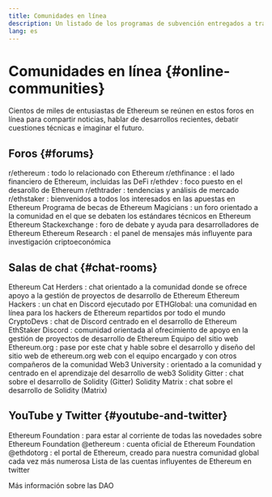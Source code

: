 ```yaml
---
title: Comunidades en línea
description: Un listado de los programas de subvención entregados a través del ecosistema de Ethereum.
lang: es
---
```


# Comunidades en línea {#online-communities}

Cientos de miles de entusiastas de Ethereum se reúnen en estos foros en línea para compartir noticias, hablar de desarrollos recientes, debatir cuestiones técnicas e imaginar el futuro.

## Foros {#forums}

<SocialListItem socialIcon="reddit"><Link to="https://www.reddit.com/r/ethereum">r/ethereum</Link> : todo lo relacionado con Ethereum</SocialListItem>
<SocialListItem socialIcon="reddit"><Link to="https://www.reddit.com/r/ethfinance/">r/ethfinance</Link> : el lado financiero de Ethereum, incluidas las DeFi</SocialListItem>
<SocialListItem socialIcon="reddit"><Link to="https://www.reddit.com/r/ethdev/">r/ethdev</Link> : foco puesto en el desarollo de Ethereum</SocialListItem>
<SocialListItem socialIcon="reddit"><Link to="https://www.reddit.com/r/ethtrader/">r/ethtrader</Link> : tendencias y análisis de mercado</SocialListItem>
<SocialListItem socialIcon="reddit"><Link to="https://www.reddit.com/r/ethstaker/">r/ethstaker</Link> : bienvenidos a todos los interesados en las apuestas en Ethereum</SocialListItem>
<SocialListItem socialIcon="webpage"><Link to="https://ethereum-magicians.org">Programa de becas de Ethereum Magicians</Link> : un foro orientado a la comunidad en el que se debaten los estándares técnicos en Ethereum</SocialListItem>
<SocialListItem socialIcon="stackExchange"><Link to="https://ethereum.stackexchange.com">Ethereum Stackexchange</Link> : foro de debate y ayuda para desarrolladores de Ethereum</SocialListItem>
<SocialListItem socialIcon="webpage"><Link to="https://ethresear.ch">Ethereum Research</Link> : el panel de mensajes más influyente para investigación criptoeconómica</SocialListItem>

## Salas de chat {#chat-rooms}

<SocialListItem socialIcon="discord"><Link to="https://discord.com/invite/Nz6rtfJ8Cu">Ethereum Cat Herders</Link> : chat orientado a la comunidad donde se ofrece apoyo a la gestión de proyectos de desarrollo de Ethereum</SocialListItem>
<SocialListItem socialIcon="discord"><Link to="https://ethglobal.co/discord">Ethereum Hackers</Link> : un chat en Discord ejecutado por ETHGlobal: una comunidad en línea para los hackers de Ethereum repartidos por todo el mundo</SocialListItem>
<SocialListItem socialIcon="discord"><Link to="https://discord.gg/5W5tVb3">CryptoDevs</Link> : chat de Discord centrado en el desarrollo de Ethereum</SocialListItem>
<SocialListItem socialIcon="discord"><Link to="https://discord.io/ethstaker">EthStaker Discord</Link> : comunidad orientada al ofrecimiento de apoyo en la gestión de proyectos de desarrollo de Ethereum</SocialListItem>
<SocialListItem socialIcon="discord"><Link to="https://discord.gg/CetY6Y4">Equipo del sitio web Ethereum.org</Link> : pase por este chat y hable sobre el desarrollo y diseño del sitio web de ethereum.org web con el equipo encargado y con otros compañeros de la comunidad</SocialListItem>
<SocialListItem socialIcon="discord"><Link to="https://discord.gg/ZH5aXDgWEU">Web3 University</Link> : orientado a la comunidad y centrado en el aprendizaje del desarrollo de web3</SocialListItem>
<SocialListItem socialIcon="webpage"><Link to="https://gitter.im/ethereum/solidity/">Solidity Gitter</Link> : chat sobre el desarrollo de Solidity (Gitter)</SocialListItem>
<SocialListItem socialIcon="webpage"><Link to="https://matrix.to/#/#ethereumsolidity:gitter.im">Solidity Matrix</Link> : chat sobre el desarrollo de Solidity (Matrix)</SocialListItem>

## YouTube y Twitter {#youtube-and-twitter}

<SocialListItem socialIcon="youtube"><Link to="https://www.youtube.com/c/EthereumFoundation">Ethereum Foundation</Link> : para estar al corriente de todas las novedades sobre Ethereum Foundation</SocialListItem>
<SocialListItem socialIcon="twitter"><Link to="https://twitter.com/ethereum">@ethereum</Link> : cuenta oficial de Ethereum Foundation</SocialListItem>
<SocialListItem socialIcon="twitter"><Link to="https://twitter.com/ethdotorg">@ethdotorg</Link> : el portal de Ethereum, creado para nuestra comunidad global cada vez más numerosa</SocialListItem>
<SocialListItem socialIcon="webpage"><Link to="https://hive.one/c/Ethereum?page=1">Lista de las cuentas influyentes de Ethereum en twitter</Link></SocialListItem>

<Divider />

<Callout emoji=":classicalbuilding:" titleKey="page-community-daos-callout-title" descriptionKey="page-community-daos-callout-description">
  <div>
    <ButtonLink to="/community/get-involved/#decentralized-autonomous-organizations-daos">
      Más información sobre las DAO
    </ButtonLink>
  </div>
</Callout>
